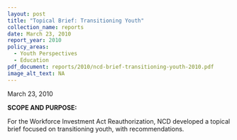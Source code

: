 ```yaml
---
layout: post
title: "Topical Brief: Transitioning Youth"
collection_name: reports
date: March 23, 2010
report_year: 2010
policy_areas:
  - Youth Perspectives
  - Education
pdf_document: reports/2010/ncd-brief-transitioning-youth-2010.pdf
image_alt_text: NA
---
```

March 23, 2010

**S﻿COPE AND PURPOSE:**

F﻿or the Workforce Investment Act Reauthorization, N﻿CD developed a topical brief focused on transitioning youth, with recommendations.